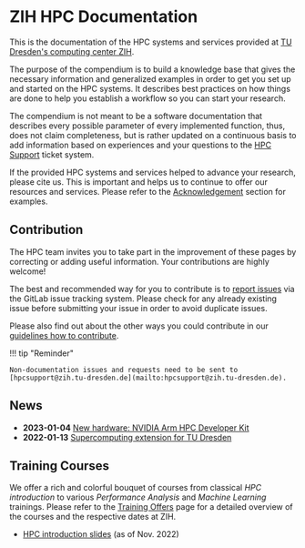 # ZIH HPC Documentation

This is the documentation of the HPC systems and services provided at
[TU Dresden's computing center ZIH](https://tu-dresden.de/zih/).

The purpose of the compendium is to build a knowledge base that gives the necessary information and
generalized examples in order to get you set up and started on the HPC systems. It describes best
practices on how things are done to help you establish a workflow so you can start your research.

The compendium is not meant to be a software documentation that describes every possible parameter
of every implemented function, thus, does not claim completeness, but is rather updated on a
continuous basis to add information based on experiences and your questions to the
[HPC Support](support/support.md) ticket system.

If the provided HPC systems and services helped to advance your research, please cite us. This is
important and helps us to continue to offer our resources and services. Please refer to the
[Acknowledgement](https://doc.zih.tu-dresden.de/application/acknowledgement/) section for examples.

## Contribution

The HPC team invites you to take part in the improvement of these pages by correcting or adding
useful information. Your contributions are highly welcome!

The best and recommended way for you to contribute is to
[report issues](https://gitlab.hrz.tu-chemnitz.de/zih/hpcsupport/hpc-compendium/-/issues)
via the GitLab issue tracking system.
Please check for any already existing issue before submitting your issue in order to avoid duplicate
issues.

Please also find out about the other ways you could contribute in our
[guidelines how to contribute](contrib/howto_contribute.md).

!!! tip "Reminder"

    Non-documentation issues and requests need to be sent to
    [hpcsupport@zih.tu-dresden.de](mailto:hpcsupport@zih.tu-dresden.de).

## News

* **2023-01-04** [New hardware: NVIDIA Arm HPC Developer Kit](jobs_and_resources/arm_hpc_devkit.md)
* **2022-01-13** [Supercomputing extension for TU Dresden](https://tu-dresden.de/zih/die-einrichtung/news/supercomputing-cluster-2022)

## Training Courses

We offer a rich and colorful bouquet of courses from classical *HPC introduction* to various
*Performance Analysis* and *Machine Learning* trainings. Please refer to the
[Training Offers](https://tu-dresden.de/zih/hochleistungsrechnen/nhr-training)
page for a detailed overview of the courses and the respective dates at ZIH.

* [HPC introduction slides](misc/HPC-Introduction.pdf) (as of Nov. 2022)
